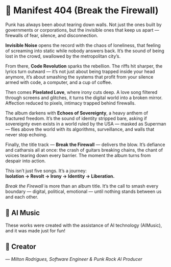 # 📀 Manifest 404 (Break the Firewall)

Punk has always been about tearing down walls. Not just the ones built by governments or corporations, but the invisible ones that keep us apart — firewalls of fear, silence, and disconnection.

**Invisible Noise** opens the record with the chaos of loneliness, that feeling of screaming into static while nobody answers back. It’s the sound of being lost in the crowd, swallowed by the metropolitan city’s.

From there, **Code Revolution** sparks the rebellion. The riffs hit sharper, the lyrics turn outward — it’s not just about being trapped inside your head anymore, it’s about smashing the systems that profit from your silence armed with code, a computer, and a cup of coffee.

Then comes **Pixelated Love**, where irony cuts deep. A love song filtered through screens and glitches, it turns the digital world into a broken mirror. Affection reduced to pixels, intimacy trapped behind firewalls.

The album darkens with **Echoes of Sovereignty**, a heavy anthem of fractured freedom. It’s the sound of identity stripped bare, asking if sovereignty even exists in a world ruled by the USA — masked as Superman — flies above the world with its algorithms, surveillance, and walls that never stop echoing.

Finally, the title track — **Break the Firewall** — delivers the blow. It’s defiance and catharsis all at once: the crash of guitars breaking chains, the chant of voices tearing down every barrier. The moment the album turns from despair into action.

This isn’t just five songs. It’s a journey:  
**Isolation → Revolt → Irony → Identity → Liberation.**

_Break the Firewall_ is more than an album title. It’s the call to smash every boundary — digital, political, emotional — until nothing stands between us and each other.

## 🎵 AI Music

These works were created with the assistance of AI technology (AIMusic), and it was made just for fun!

## 🎸 Creator

— _Milton Rodrigues, Software Engineer & Punk Rock AI Producer_
